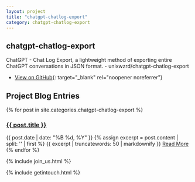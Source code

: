 ```yaml
---
layout: project
title: "chatgpt-chatlog-export"
category: chatgpt-chatlog-export
---
```


## chatgpt-chatlog-export

ChatGPT - Chat Log Export, a lightweight method of exporting entire ChatGPT conversations in JSON format. - unixwzrd/chatgpt-chatlog-export

<!-- Placeholder for additional user supplied information >
## This is some optional additional information on chatgpt-chatlog-export

Some additional information as a placeholder for additional project information we can edit to appear on the page as well, in front of the blog entries.
<!-- Placeholder for additional user supplied information -->

* [View on GitHub](https://github.com/unixwzrd/chatgpt-chatlog-export){: target="_blank" rel="noopener noreferrer"}

## Project Blog Entries

{% for post in site.categories.chatgpt-chatlog-export %}
<article class="post">
    <h3><a href="{{ post.url | relative_url }}">{{ post.title }}</a></h3>
    <span class="post-date">{{ post.date | date: "%B %d, %Y" }}</span>
    {% assign excerpt = post.content | split: '<!--more-->' | first %}
    {{ excerpt | truncatewords: 50 | markdownify }}
    <a href="{{ post.url | relative_url }}" class="btn">Read More</a>
</article>
{% endfor %}

{% include join_us.html %}

{% include getintouch.html %}
